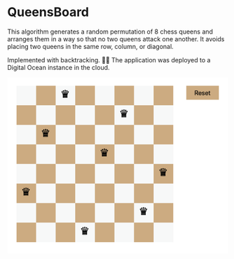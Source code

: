 # QueensBoard
This algorithm generates a random permutation of 8 chess queens and arranges them in a way so that no two queens attack one another. It avoids placing two queens in the same row, column, or diagonal.

Implemented with backtracking. 👑🖤 The application was deployed to a Digital Ocean instance in the cloud.



![Alt text](queens_preview.png?raw=true "Title")
